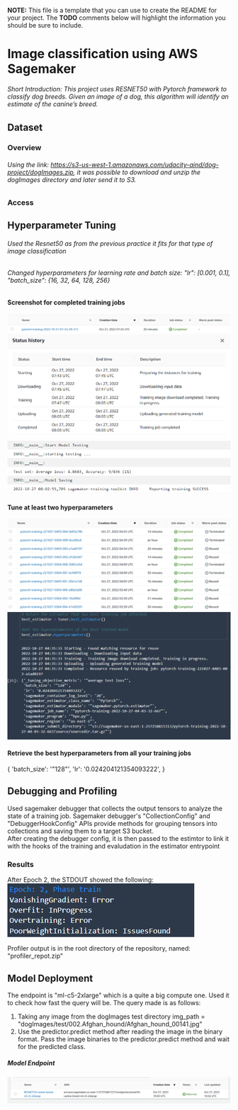 **NOTE:** This file is a template that you can use to create the README for your project. The **TODO** comments below will highlight the information you should be sure to include.

# Image classification using AWS Sagemaker

<!-- **TODO:** Write a short introduction to your project. -->

###### Short Introduction: This project uses RESNET50 with Pytorch framework to classify dog breeds. Given an image of a dog, this algorithm will identify an estimate of the canine’s breed. 


## Dataset

### Overview
<!-- **TODO**: Explain about the data you are using and where you got it from -->
###### Using the link: https://s3-us-west-1.amazonaws.com/udacity-aind/dog-project/dogImages.zip, it was possible to download and unzip the dogImages directory and later send it to S3.

### Access
<!-- **TODO**: Explain how you are accessing the data in AWS and how you uploaded it -->

## Hyperparameter Tuning
<!-- **TODO**: What kind of model did you choose for this experiment and why? Give an overview of the types of parameters and their ranges used for the hyperparameter search -->

###### Used the Resnet50 as from the previous practice it fits for that type of image classification 
###### Changed hyperparameters for learning rate and batch size: "lr": [0.001, 0.1], "batch_size": {16, 32, 64, 128, 256}



<!-- Remember that your README should:
- Include a screenshot of completed training jobs
- Logs metrics during the training process
- Tune at least two hyperparameters
- Retrieve the best best hyperparameters from all your training jobs -->

#### Screenshot for completed training jobs
![Training Jobs](screenshots/training_job.png "Training Jobs Completed")
![Training Jobs Logs](./screenshots/logs.png "Training Jobs Completed Logs")
![Training Jobs](screenshots/logs2.png "Training Logs")

#### Tune at least two hyperparameters
![HPO Training Jobs](./screenshots/hyperparameter_training_jobs.png "Hyperparameter tuning")
![Selected Best Hyperparameters](./screenshots/best_hyperparameter.png "Training Jobs Completed")

#### Retrieve the best hyperparameters from all your training jobs
{ 'batch_size': '"128"',
 'lr': '0.024204121354093222',
}


## Debugging and Profiling
<!-- **TODO**: Give an overview of how you performed model debugging and profiling in Sagemaker -->
Used sagemaker debugger that collects the output tensors to analyze the state of a training job. 
Sagemaker debugger's "CollectionConfig" and "DebuggerHookConfig" APIs provide methods for grouping tensors into collections and saving them to a target S3 bucket.  
After creating the debugger config, it is then passed to the estimtor to link it with the hooks of the training and evaludation in the estimator entrypoint

### Results
<!-- **TODO**: What are the results/insights did you get by profiling/debugging your model? -->
After Epoch 2, the STDOUT showed the following:
![Degbug Output](./screenshots/debugger.png "Debugger logs")

Profiler output is in the root directory of the repository, named: "profiler_repot.zip"
<!-- **TODO** Remember to provide the profiler html/pdf file in your submission. -->


## Model Deployment
<!-- **TODO**: Give an overview of the deployed model and instructions on how to query the endpoint with a sample input. -->
The endpoint is "ml-c5-2xlarge" which is a quite a big compute one. Used it to check how fast the query will be. The query made is as follows:
1. Taking any image from the dogImages test directory
img_path = "dogImages/test/002.Afghan_hound/Afghan_hound_00141.jpg"
2. Use the predictor.predict method after reading the image in the binary format. Pass the image binaries to the predictor.predict method and wait for the predicted class.

##### Model Endpoint
![ml-c5-2xlarge Endpoint](./screenshots/deployed_endpoint.png "SageMaker Deployed Endpoint")

<!-- **TODO** Remember to provide a screenshot of the deployed active endpoint in Sagemaker. -->
